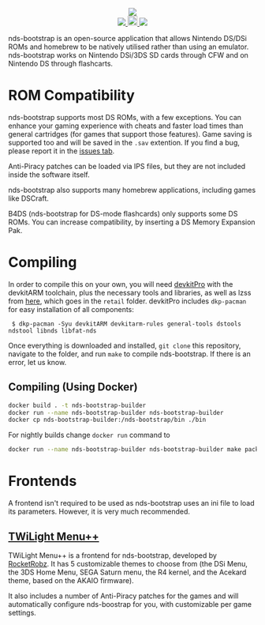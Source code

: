 <p align="center">
 <img src="https://i.imgur.com/BFIu7xX.png"><br>
  <a href="https://gbatemp.net/threads/nds-bootstrap-loader-run-commercial-nds-backups-from-an-sd-card.454323/">
   <img src="https://img.shields.io/badge/GBATemp-Thread-blue.svg">
  </a>
  <a href="https://dev.azure.com/DS-Homebrew/Builds/_build?definitionId=12">
   <img src="https://dev.azure.com/DS-Homebrew/Builds/_apis/build/status/ahezard.nds-bootstrap?branchName=master" height="20">
  </a>
  <a href="https://discord.gg/yD3spjv">
   <img src="https://img.shields.io/badge/Discord%20Server-%23nds--bootstrap-green.svg">
  </a>
</p>

nds-bootstrap is an open-source application that allows Nintendo DS/DSi ROMs and homebrew to be natively utilised rather than using an emulator. nds-bootstrap works on Nintendo DSi/3DS SD cards through CFW and on Nintendo DS through flashcarts.

# ROM Compatibility

nds-bootstrap supports most DS ROMs, with a few exceptions. You can enhance your gaming experience with cheats and faster load times than general cartridges (for games that support those features). Game saving is supported too and will be saved in the `.sav` extention. If you find a bug, please report it in the [issues tab](https://github.com/ahezard/nds-bootstrap/issues).

Anti-Piracy patches can be loaded via IPS files, but they are not included inside the software itself.

nds-bootstrap also supports many homebrew applications, including games like DSCraft.

B4DS (nds-bootstrap for DS-mode flashcards) only supports some DS ROMs. You can increase compatibility, by inserting a DS Memory Expansion Pak.

# Compiling

In order to compile this on your own, you will need [devkitPro](https://devkitpro.org/) with the devkitARM toolchain, plus the necessary tools and libraries, as well as lzss from [here](https://www.romhacking.net/download/utilities/826/), which goes in the `retail` folder. devkitPro includes `dkp-pacman` for easy installation of all components:

```
 $ dkp-pacman -Syu devkitARM devkitarm-rules general-tools dstools ndstool libnds libfat-nds
```

Once everything is downloaded and installed, `git clone` this repository, navigate to the folder, and run `make` to compile nds-bootstrap. If there is an error, let us know.

## Compiling (Using Docker)

```bash
docker build . -t nds-bootstrap-builder
docker run --name nds-bootstrap-builder nds-bootstrap-builder
docker cp nds-bootstrap-builder:/nds-bootstrap/bin ./bin
```

For nightly builds change `docker run` command to

```bash
docker run --name nds-bootstrap-builder nds-bootstrap-builder make package-nightly
```

# Frontends
A frontend isn't required to be used as nds-bootstrap uses an ini file to load its parameters. However, it is very much recommended.

## [TWiLight Menu++](https://github.com/DS-Homebrew/TWiLightMenu)

TWiLight Menu++ is a frontend for nds-bootstrap, developed by [RocketRobz](https://github.com/RocketRobz). It has 5 customizable themes to choose from (the DSi Menu, the 3DS Home Menu, SEGA Saturn menu, the R4 kernel, and the Acekard theme, based on the AKAIO firmware).

It also includes a number of Anti-Piracy patches for the games and will automatically configure nds-boostrap for you, with customizable per game settings.
